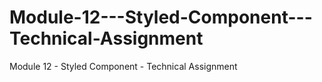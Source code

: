 # Module-12---Styled-Component---Technical-Assignment
Module 12 - Styled Component - Technical Assignment

